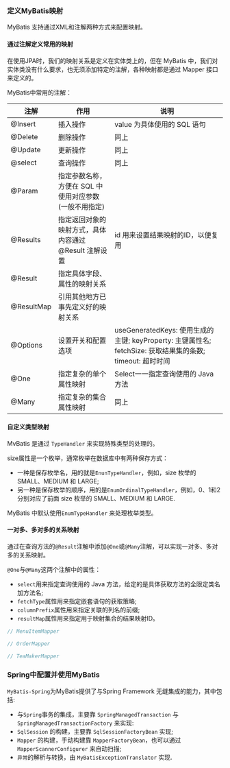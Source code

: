 
### 定义MyBatis映射
MyBatis 支持通过XML和注解两种方式来配置映射。

#### 通过注解定义常用的映射
在使用JPA时，我们的映射关系是定义在实体类上的，但在 MyBatis 中，我们对实体类没有什么要求，也无须添加特定的注解，各种映射都是通过 Mapper 接口来定义的。

MyBatis中常用的注解：

| 注解 | 作用   | 说明                                                                                | 
| --- |------|-----------------------------------------------------------------------------------|
| @Insert | 插入操作 | value 为具体使用的 SQL 语句                                                               |
| @Delete | 删除操作 | 同上                                                                                |
| @Update | 更新操作 | 同上                                                                                |
| @select | 查询操作 | 同上                                                                                |
| @Param | 指定参数名称，方便在 SQL 中使用对应参数 (一般不用指定)   |                                                                                   |
| @Results | 指定返回对象的映射方式，具体内容通过 @Result 注解设置   | id 用来设置结果映射的ID，以便复用                                                               |
| @Result | 指定具体字段、属性的映射关系   |                                                                                   |
| @ResultMap | 引用其他地方已事先定义好的映射关系   |                                                                                   |
| @Options | 设置开关和配置选项   | useGeneratedKeys: 使用生成的主键; keyProperty: 主键属性名; fetchSize: 获取结果集的条数; timeout: 超时时间 |
| @One | 指定复杂的单个属性映射   | Select一一指定查询使用的 Java 方法                                                                                |
| @Many | 指定复杂的集合属性映射   | 同上                                                                                |

#### 自定义类型映射
MvBatis 是通过 `TypeHandler` 来实现特殊类型的处理的。

size属性是一个枚举，通常枚举在数据库中有两种保存方式： 
- 一种是保存枚举名，用的就是`EnunTypeHandler`，例如，size 枚举的 SMALL、MEDIUM 和 LARGE;
- 另一种是保存枚举的顺序，用的是`EnumOrdinalTypeHandler`，例如，0、1和2分别对应了前面 size 枚举的 SMALL、MEDIUM 和 LARGE.

MyBatis 中默认使用`EnumTypeHandler` 来处理枚举类型。

#### 一对多、多对多的关系映射
通过在查询方法的`@Result`注解中添加`@One`或`@Many`注解，可以实现一对多、多对多的关系映射。

`@One`与`@Many`这两个注解中的属性：
- `select`用来指定查询使用的 Java 方法，给定的是具体获取方法的全限定类名加方法名;
- `fetchType`属性用来指定嵌套语句的获取策略;
- `columnPrefix`属性用来指定关联的列名的前缀;
- `resultMap`属性用来指定用于映射集合的结果映射ID。

```java
// MenuItemMapper

// OrderMapper

// TeaMakerMapper
```

### Spring中配置并使用MyBatis
`MyBatis-Spring`为MyBatis提供了与Spring Framework 无缝集成的能力，其中包括:
- 与`Spring`事务的集成，主要靠 `SpringManagedTransaction` 与 `SpringManagedTransactionFactory` 来实现:
- `SqlSession` 的构建，主要靠 `SqlSessionFactoryBean` 实现;
- `Mapper` 的构建，手动构建靠 `MapperFactoryBean`，也可以通过 `MapperScannerConfigurer` 来自动扫描;
- `异常`的解析与转换，由 `MyBatisExceptionTranslator` 实现.